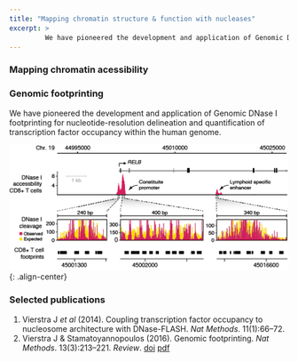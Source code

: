 ```yaml
---
title: "Mapping chromatin structure & function with nucleases"
excerpt: >
         We have pioneered the development and application of Genomic DNase I footprinting for nucleotide-resolution delineation and quantification of transcription factor occupancy within the human genome.
---
```


### Mapping chromatin acessibility


### Genomic footprinting

We have pioneered the development and application of Genomic DNase I footprinting for nucleotide-resolution delineation and quantification of transcription factor occupancy within the human genome. 

![image](/assets/img/genomic_footprinting_relb.png){: .align-center}

### Selected publications
1. Vierstra J *et al* (2014). Coupling transcription factor occupancy to nucleosome architecture with DNase-FLASH. *Nat Methods*. 11(1):66–72. 
2. Vierstra J & Stamatoyannopoulos (2016). Genomic footprinting. *Nat Methods*. 13(3):213–221. *Review*. [<i class="fas fa-external-link-alt" aria-hidden="true"></i> doi](https://doi.org/10.1038/nmeth.3768) [<i class="fas fa-file-pdf" aria-hidden="true"></i> pdf](/assets/pdfs/nmeth.3768.pdf)